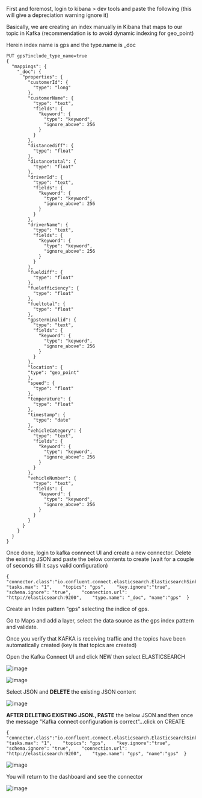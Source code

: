 First and foremost, login to kibana > dev tools and paste the following (this will give a depreciation warning ignore it)

Basically, we are creating an index manually in Kibana that maps to our topic in Kafka (recommendation is to avoid dynamic indexing for geo_point)

Herein index name is gps and the type.name is _doc

```
PUT gps?include_type_name=true
{
  "mappings": {
    "_doc": {
      "properties": {
        "customerId": {
          "type": "long"
        },
        "customerName": {
          "type": "text",
          "fields": {
            "keyword": {
              "type": "keyword",
              "ignore_above": 256
            }
          }
        },
        "distancediff": {
          "type": "float"
        },
        "distancetotal": {
          "type": "float"
        },
        "driverId": {
          "type": "text",
          "fields": {
            "keyword": {
              "type": "keyword",
              "ignore_above": 256
            }
          }
        },
        "driverName": {
          "type": "text",
          "fields": {
            "keyword": {
              "type": "keyword",
              "ignore_above": 256
            }
          }
        },
        "fueldiff": {
          "type": "float"
        },
        "fuelefficiency": {
          "type": "float"
        },
        "fueltotal": {
          "type": "float"
        },
        "gpsterminalid": {
          "type": "text",
          "fields": {
            "keyword": {
              "type": "keyword",
              "ignore_above": 256
            }
          }
        },
        "location": {
		"type": "geo_point"
        },
        "speed": {
          "type": "float"
        },
        "temperature": {
          "type": "float"
        },
        "timestamp": {
          "type": "date"
        },
        "vehicleCategory": {
          "type": "text",
          "fields": {
            "keyword": {
              "type": "keyword",
              "ignore_above": 256
            }
          }
        },
        "vehicleNumber": {
          "type": "text",
          "fields": {
            "keyword": {
              "type": "keyword",
              "ignore_above": 256
            }
          }
        }
      }
    }
  }
}
```

Once done, login to kafka connnect UI and create a new connector. Delete the existing JSON and paste the below contents to create (wait for a couple of seconds till it says valid configuration)

```
{    "connector.class":"io.confluent.connect.elasticsearch.ElasticsearchSinkConnector",    "tasks.max": "1",    "topics": "gps",    "key.ignore":"true",    "schema.ignore": "true",    "connection.url": "http://elasticsearch:9200",    "type.name": "_doc", "name":"gps"  }
```
Create an Index pattern "gps" selecting the indice of gps.

Go to Maps and add a layer, select the data source as the gps index pattern and validate.
















Once you verify that KAFKA is receiving traffic and the topics have been automatically created (key is that topics are created)

Open the Kafka Connect UI and click NEW then select ELASTICSEARCH

![image](https://user-images.githubusercontent.com/39495790/121776349-fd07f200-cba9-11eb-943c-373a448bcf2e.png)

![image](https://user-images.githubusercontent.com/39495790/121776406-56702100-cbaa-11eb-971c-a16931e55d01.png)

Select JSON and **DELETE** the existing JSON content

![image](https://user-images.githubusercontent.com/39495790/121776443-7d2e5780-cbaa-11eb-87a7-8d67a6fe316d.png)

**AFTER DELETING EXISTING JSON., PASTE** the below JSON and then once the message "Kafka connect configuration is correct"...click on CREATE

```
{    "connector.class":"io.confluent.connect.elasticsearch.ElasticsearchSinkConnector",    "tasks.max": "1",    "topics": "gps",    "key.ignore":"true",    "schema.ignore": "true",    "connection.url": "http://elasticsearch:9200",    "type.name": "gps", "name":"gps"  }
```
![image](https://user-images.githubusercontent.com/39495790/121776575-47d63980-cbab-11eb-899f-03073e0c740b.png)

You will return to the dashboard and see the connector

![image](https://user-images.githubusercontent.com/39495790/121776634-9388e300-cbab-11eb-8089-6b6dcf0dc923.png)
